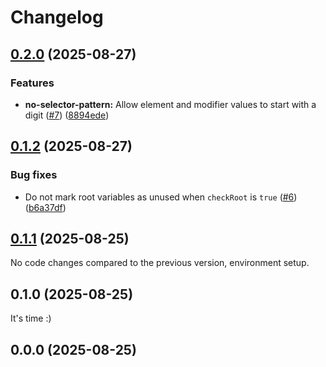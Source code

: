 # Changelog

## [0.2.0](https://github.com/MorevM/stylelint-plugin/compare/v0.1.2...v0.2.0) (2025-08-27)

### Features

* **no-selector-pattern:** Allow element and modifier values to start with a digit ([#7](https://github.com/MorevM/stylelint-plugin/issues/7)) ([8894ede](https://github.com/MorevM/stylelint-plugin/commit/8894edefc836fe7e487f6d353a83912a8673e5d4))

## [0.1.2](https://github.com/MorevM/stylelint-plugin/compare/v0.1.1...v0.1.2) (2025-08-27)

### Bug fixes

* Do not mark root variables as unused when `checkRoot` is `true` ([#6](https://github.com/MorevM/stylelint-plugin/pull/6)) ([b6a37df](https://github.com/MorevM/stylelint-plugin/commit/b6a37dfce309975276575c39034f4a6f94be2029))

## [0.1.1](https://github.com/MorevM/stylelint-plugin/compare/v0.1.0...v0.1.1) (2025-08-25)

No code changes compared to the previous version, environment setup.

## 0.1.0 (2025-08-25)

It's time :)

## 0.0.0 (2025-08-25)
